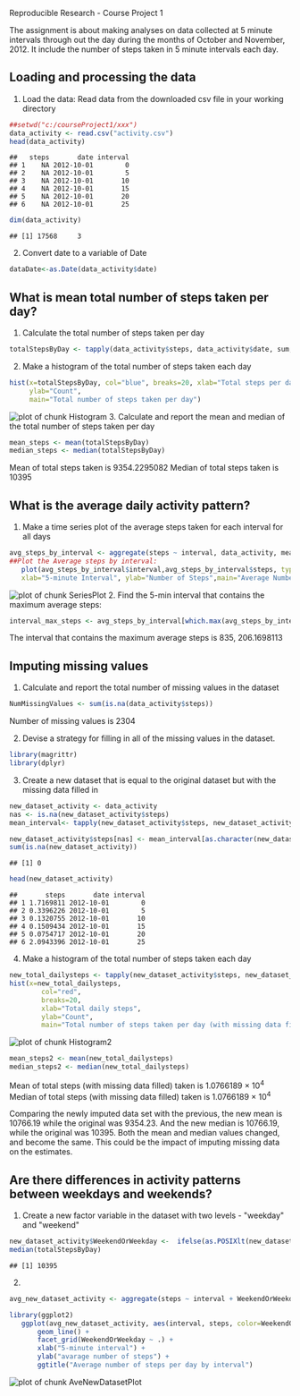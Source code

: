 
Reproducible Research - Course Project 1


The assignment is about making analyses on data collected at 5 minute intervals through out the day during the months of October and November, 2012. It include the number of steps taken in 5 minute intervals each day.

## Loading and processing the data
1. Load the data: Read data from the downloaded csv file in your working directory


```r
##setwd("c:/courseProject1/xxx")
data_activity <- read.csv("activity.csv")
head(data_activity)
```

```
##   steps       date interval
## 1    NA 2012-10-01        0
## 2    NA 2012-10-01        5
## 3    NA 2012-10-01       10
## 4    NA 2012-10-01       15
## 5    NA 2012-10-01       20
## 6    NA 2012-10-01       25
```

```r
dim(data_activity)
```

```
## [1] 17568     3
```
2. Convert date to a variable of Date

```r
dataDate<-as.Date(data_activity$date)
```

## What is mean total number of steps taken per day?
1. Calculate the total number of steps taken per day

```r
totalStepsByDay <- tapply(data_activity$steps, data_activity$date, sum, na.rm=TRUE)
```
2. Make a histogram of the total number of steps taken each day

```r
hist(x=totalStepsByDay, col="blue", breaks=20, xlab="Total steps per day",
     ylab="Count",
     main="Total number of steps taken per day")
```

![plot of chunk Histogram](figure/Histogram-1.png)
3. Calculate and report the mean and median of the total number of steps taken per day

```r
mean_steps <- mean(totalStepsByDay)
median_steps <- median(totalStepsByDay)
```
Mean of total steps taken is 9354.2295082 
Median of total steps taken is 10395 

## What is the average daily activity pattern?
1. Make a time series plot of the average steps taken for each interval for all days

```r
avg_steps_by_interval <- aggregate(steps ~ interval, data_activity, mean)
##Plot the Average steps by interval:
   plot(avg_steps_by_interval$interval,avg_steps_by_interval$steps, type="l", 
   xlab="5-minute Interval", ylab="Number of Steps",main="Average Number of Daily Steps by Interval")
```

![plot of chunk SeriesPlot](figure/SeriesPlot-1.png)
2. Find the 5-min interval that contains the maximum average steps:

```r
interval_max_steps <- avg_steps_by_interval[which.max(avg_steps_by_interval$steps),]
```
The interval that contains the maximum average steps is 835, 206.1698113

## Imputing missing values
1. Calculate and report the total number of missing values in the dataset

```r
NumMissingValues <- sum(is.na(data_activity$steps))
```
Number of missing values is 2304

2. Devise a strategy for filling in all of the missing values in the dataset.

```r
library(magrittr)
library(dplyr)
```
3. Create a new dataset that is equal to the original dataset but with the missing data filled in

```r
new_dataset_activity <- data_activity
nas <- is.na(new_dataset_activity$steps)
mean_interval<- tapply(new_dataset_activity$steps, new_dataset_activity$interval, mean, na.rm=TRUE, simplify = TRUE)

new_dataset_activity$steps[nas] <- mean_interval[as.character(new_dataset_activity$interval[nas])]
sum(is.na(new_dataset_activity))
```

```
## [1] 0
```

```r
head(new_dataset_activity)
```

```
##       steps       date interval
## 1 1.7169811 2012-10-01        0
## 2 0.3396226 2012-10-01        5
## 3 0.1320755 2012-10-01       10
## 4 0.1509434 2012-10-01       15
## 5 0.0754717 2012-10-01       20
## 6 2.0943396 2012-10-01       25
```
4. Make a histogram of the total number of steps taken each day

```r
new_total_dailysteps <- tapply(new_dataset_activity$steps, new_dataset_activity$date, sum, na.rm=TRUE, simplify=T)
hist(x=new_total_dailysteps,
        col="red",
        breaks=20,
        xlab="Total daily steps",
        ylab="Count",
        main="Total number of steps taken per day (with missing data filled)")
```

![plot of chunk Histogram2](figure/Histogram2-1.png)


```r
mean_steps2 <- mean(new_total_dailysteps)
median_steps2 <- median(new_total_dailysteps)
```
Mean of total steps (with missing data filled) taken is 1.0766189 &times; 10<sup>4</sup>
Median of total steps (with missing data filled) taken is 1.0766189 &times; 10<sup>4</sup>

Comparing the newly imputed data set with the previous, the new mean is 10766.19 while the original was 9354.23. And the new median is 10766.19, while the original was 10395. Both the mean and median values changed, and become the same. This could be the impact of imputing missing data on the estimates.

## Are there differences in activity patterns between weekdays and weekends?
1. Create a new factor variable in the dataset with two levels - "weekday" and "weekend"

```r
new_dataset_activity$WeekendOrWeekday <-  ifelse(as.POSIXlt(new_dataset_activity$date)$wday %in% c(0,6), 'weekend', 'weekday')
median(totalStepsByDay)
```

```
## [1] 10395
```
2.

```r
avg_new_dataset_activity <- aggregate(steps ~ interval + WeekendOrWeekday, data=new_dataset_activity, mean)

library(ggplot2)
   ggplot(avg_new_dataset_activity, aes(interval, steps, color=WeekendOrWeekday)) + 
       geom_line() + 
       facet_grid(WeekendOrWeekday ~ .) +
       xlab("5-minute interval") + 
       ylab("avarage number of steps") + 
       ggtitle("Average number of steps per day by interval")
```

![plot of chunk AveNewDatasetPlot](figure/AveNewDatasetPlot-1.png)
